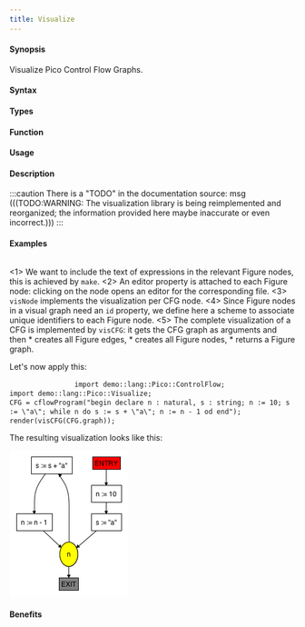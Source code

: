 ```yaml
---
title: Visualize
---
```


#### Synopsis

Visualize Pico Control Flow Graphs.

#### Syntax

#### Types

#### Function
       
#### Usage

#### Description

:::caution
There is a "TODO" in the documentation source:
msg
(((TODO:WARNING: The visualization library is being reimplemented and reorganized; the information provided here maybe inaccurate or even incorrect.)))
:::


#### Examples


```rascal

```

<1> We want to include the text of expressions in the relevant Figure nodes, this is achieved by `make`.
<2> An editor property is attached to each Figure node: clicking on the node opens an editor for the corresponding file.
<3> `visNode` implements the visualization per CFG node.
<4> Since Figure nodes in a visual graph need an `id` property, we define here a scheme to associate unique identifiers to each Figure node.
<5> The complete visualization of a CFG is implemented by `visCFG`: it gets the CFG graph as arguments and then
    *  creates all Figure edges,
    *  creates all Figure nodes,
    *  returns a Figure graph.


Let's now apply this:
```rascal-figure,width=,height=,file=cfg1.png
                import demo::lang::Pico::ControlFlow;
import demo::lang::Pico::Visualize;
CFG = cflowProgram("begin declare n : natural, s : string; n := 10; s := \"a\"; while n do s := s + \"a\"; n := n - 1 od end");
render(visCFG(CFG.graph));
```

The resulting visualization looks like this: 


![](/docs//assets/Recipes/Languages/Pico/Visualize/cfg1.png)

#### Benefits


